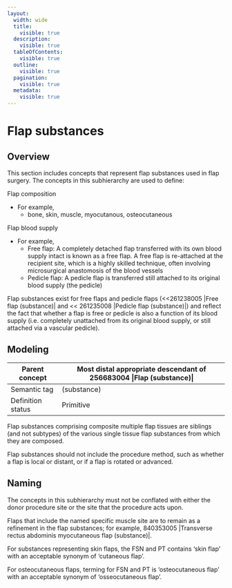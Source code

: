```yaml
---
layout:
  width: wide
  title:
    visible: true
  description:
    visible: true
  tableOfContents:
    visible: true
  outline:
    visible: true
  pagination:
    visible: true
  metadata:
    visible: true
---
```


# Flap substances

## Overview

This section includes concepts that represent flap substances used in flap surgery. The concepts in this subhierarchy are used to define:

Flap composition

* For example,
  * bone, skin, muscle, myocutanous, osteocutaneous

Flap blood supply

* For example,
  * Free flap: A completely detached flap transferred with its own blood supply intact is known as a free flap. A free flap is re-attached at the recipient site, which is a highly skilled technique, often involving microsurgical anastomosis of the blood vessels
  * Pedicle flap: A pedicle flap is transferred still attached to its original blood supply (the pedicle)

Flap substances exist for free flaps and pedicle flaps (<<261238005 |Free flap (substance)| and << 261235008 |Pedicle flap (substance)|) and reflect the fact that whether a flap is free or pedicle is also a function of its blood supply (i.e. completely unattached from its original blood supply, or still attached via a vascular pedicle).

## Modeling

| Parent concept    | Most distal appropriate descendant of 256683004 \|Flap (substance)\| |
| ----------------- | -------------------------------------------------------------------- |
| Semantic tag      | (substance)                                                          |
| Definition status | Primitive                                                            |

Flap substances comprising composite multiple flap tissues are siblings (and not subtypes) of the various single tissue flap substances from which they are composed.

Flap substances should not include the procedure method, such as whether a flap is local or distant, or if a flap is rotated or advanced.

## Naming

The concepts in this subhierarchy must not be conflated with either the donor procedure site or the site that the procedure acts upon.

Flaps that include the named specific muscle site are to remain as a refinement in the flap substances; for example, 840353005 |Transverse rectus abdominis myocutaneous flap (substance)|.

For substances representing skin flaps, the FSN and PT contains ‘skin flap’ with an acceptable synonym of ‘cutaneous flap’.

For osteocutaneous flaps, terming for FSN and PT is ‘osteocutaneous flap’ with an acceptable synonym of ‘osseocutaneous flap’.
